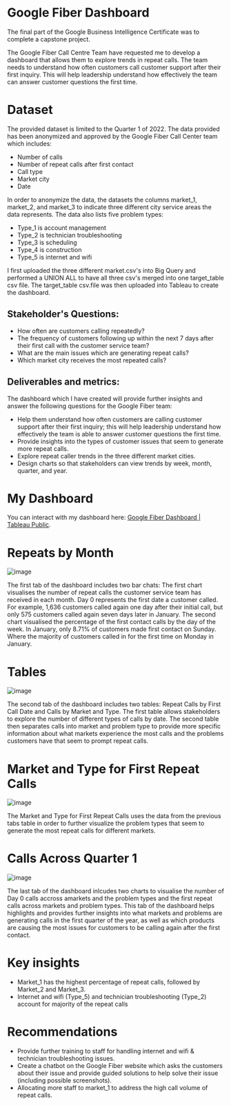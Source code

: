 # Google Fiber Dashboard
The final part of the Google Business Intelligence Certificate was to complete a capstone project.

The Google Fiber Call Centre Team have requested me to develop a dashboard that allows them to explore trends in repeat calls.
The team needs to understand how often customers call customer support after their first inquiry. This will help leadership understand how effectively the team can answer customer questions the first time.

# Dataset
The provided dataset is limited to the Quarter 1 of 2022.
The data provided has been anonymized and approved by the Google Fiber Call Center team which includes:
- Number of calls
- Number of repeat calls after first contact
- Call type
- Market city
- Date

In order to anonymize the data, the datasets the columns market_1, market_2, and market_3 to indicate three different city service areas the data represents. 
The data also lists five problem types:
- Type_1 is account management
- Type_2 is technician troubleshooting
- Type_3 is scheduling
- Type_4 is construction
- Type_5 is internet and wifi

I first uploaded the three different market.csv's into Big Query and performed a UNION ALL to have all three csv's merged into one target_table csv file. The target_table csv.file was then uploaded into Tableau to create the dashboard.

## Stakeholder's Questions:
- How often are customers calling repeatedly?
- The frequency of customers following up within the next 7 days after their first call with the customer service team?
- What are the main issues which are generating repeat calls?
- Which market city receives the most repeated calls?

## Deliverables and metrics:
The dashboard which I have created will provide further insights and answer the following questions for the Google Fiber team:
- Help them understand how often customers are calling customer support after their first inquiry; this will help leadership understand how effectively the team is able to answer customer questions the first time.
- Provide insights into the types of customer issues that seem to generate more repeat calls.
- Explore repeat caller trends in the three different market cities.
- Design charts so that stakeholders can view trends by week, month, quarter, and year.


# My Dashboard
You can interact with my dashboard here: [Google Fiber Dashboard | Tableau Public](https://public.tableau.com/app/profile/timothy5768/viz/GoogleFiber_Final_Project/Dash_day0andDay1Calls).


# Repeats by Month
![image](https://raw.githubusercontent.com/ctimothy14/Google-Fiber-Project/main/Dash_day%200%20and%20Day%201%20Calls.png)

The first tab of the dashboard includes two bar chats: The first chart visualises the number of repeat calls the customer service team has received in each month.
Day 0 represents the first date a customer called. For example, 1,636 customers called again one day after their initial call, but only 575 customers called again seven days later in January. 
The second chart visualised the percentage of the first contact calls by the day of the week. In January, only 8.71% of customers made first contact on Sunday. Where the majority of customers called in for the first time on Monday in January. 

# Tables
![image](https://raw.githubusercontent.com/ctimothy14/Google-Fiber-Project/main/Dash_Repeat_by_months.png)

The second tab of the dashboard includes two tables: Repeat Calls by First Call Date and Calls by Market and Type. 
The first table allows stakeholders to explore the number of different types of calls by date. The second table then separates calls into market and problem type to provide more specific information about what markets experience the most calls and the problems customers have that seem to prompt repeat calls.

# Market and Type for First Repeat Calls
![image](https://raw.githubusercontent.com/ctimothy14/Google-Fiber-Project/main/Dash_day%201%20calls%20by%20market.png)

The Market and Type for First Repeat Calls uses the data from the previous tabs table in order to further visualize the problem types that seem to generate the most repeat calls for different markets.

# Calls Across Quarter 1
![image](https://raw.githubusercontent.com/ctimothy14/Google-Fiber-Project/main/Dash_day%200%20and%20Day%201%20Calls.png)

The last tab of the dashboard inlcudes two charts to visualise the number of Day 0 calls accross amarkets and the problem types and the first repeat calls across markets and problem types.
This tab of the dashboard helps highlights and provides further insights into what markets and problems are generating calls in the first quarter of the year, as well as which products are causing the most issues for customers to be calling again after the first contact.

# Key insights
- Market_1 has the highest percentage of repeat calls, followed by Market_2 and Market_3.
- Internet and wifi (Type_5) and technician troubleshooting (Type_2) account for majority of the repeat calls

# Recommendations
- Provide further training to staff for handling internet and wifi & technician troubleshooting issues.
- Create a chatbot on the Google Fiber website which asks the customers about their issue and provide guided solutions to help solve their issue (including possible screenshots).
- Allocating more staff to market_1 to address the high call volume of repeat calls. 
